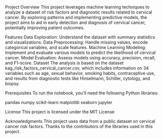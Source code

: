 Project Overview
This project leverages machine learning techniques to analyze a dataset of risk factors and diagnostic results related to cervical cancer. By exploring patterns and implementing predictive models, the project aims to aid in early detection and diagnosis of cervical cancer, potentially improving patient outcomes.

Features
Data Exploration: Understand the dataset with summary statistics and visualizations.
Data Preprocessing: Handle missing values, encode categorical variables, and scale features.
Machine Learning Modeling: Implement and evaluate various models to predict the likelihood of cervical cancer.
Model Evaluation: Assess models using accuracy, precision, recall, and F1-score.
Dataset
The analysis is based on the dataset kag_risk_factors_cervical_cancer.csv, which includes information on 34 variables such as age, sexual behavior, smoking habits, contraceptive use, and results from diagnostic tests like Hinselmann, Schiller, cytology, and biopsy.

Prerequisites
To run the notebook, you'll need the following Python libraries:

pandas
numpy
scikit-learn
matplotlib
seaborn
jupyter

License
This project is licensed under the MIT License

Acknowledgments
This project uses data from a public dataset on cervical cancer risk factors.
Thanks to the contributors of the libraries used in this project.
